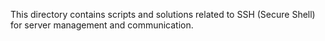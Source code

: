 This directory contains scripts and solutions related to SSH (Secure Shell) for server management and communication.
